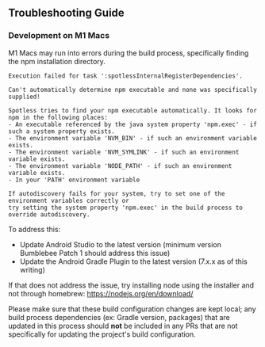 ## Troubleshooting Guide

### Development on M1 Macs

M1 Macs may run into errors during the build process, specifically finding the npm installation directory. 

```
Execution failed for task ':spotlessInternalRegisterDependencies'.

Can't automatically determine npm executable and none was specifically supplied!

Spotless tries to find your npm executable automatically. It looks for npm in the following places:
- An executable referenced by the java system property 'npm.exec' - if such a system property exists.
- The environment variable 'NVM_BIN' - if such an environment variable exists.
- The environment variable 'NVM_SYMLINK' - if such an environment variable exists.
- The environment variable 'NODE_PATH' - if such an environment variable exists.
- In your 'PATH' environment variable

If autodiscovery fails for your system, try to set one of the environment variables correctly or
try setting the system property 'npm.exec' in the build process to override autodiscovery.
```

To address this: 
- Update Android Studio to the latest version (minimum version Bumblebee Patch 1 should address this issue) 
- Update the Android Gradle Plugin to the latest version (7.x.x as of this writing)  

If that does not address the issue, try installing node using the installer and not through homebrew: https://nodejs.org/en/download/ 

Please make sure that these build configuration changes are kept local; any build process dependencies (ex: Gradle version, packages) that are updated in this process should **not** be included in any PRs that are not specifically for updating the project's build configuration.